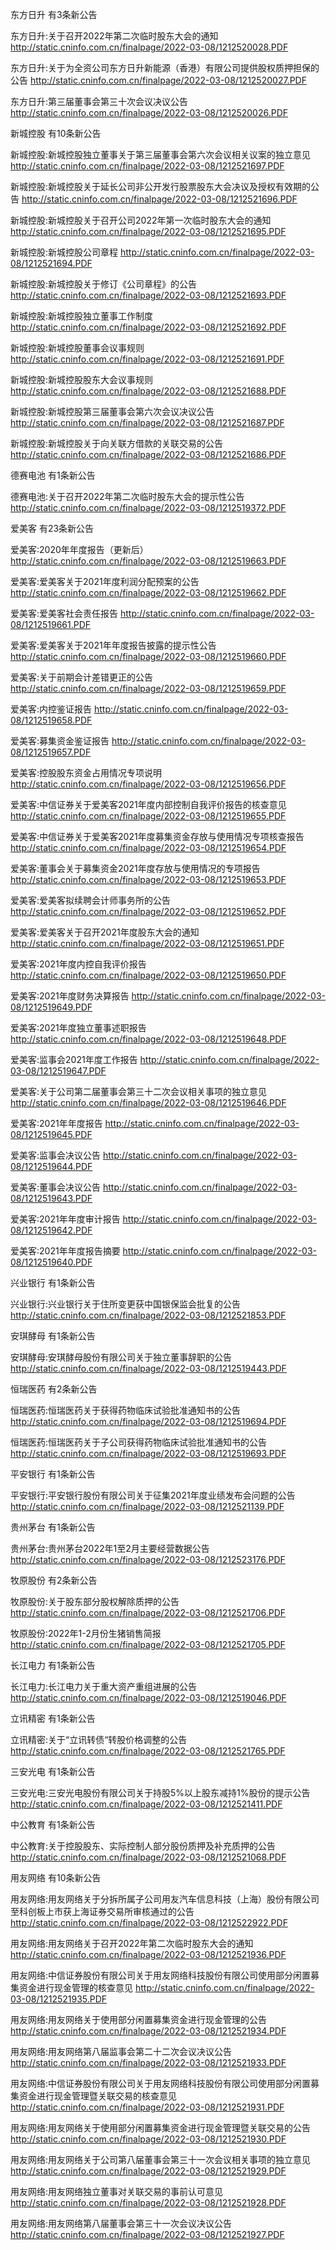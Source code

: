东方日升 有3条新公告 

东方日升:关于召开2022年第二次临时股东大会的通知 http://static.cninfo.com.cn/finalpage/2022-03-08/1212520028.PDF 

东方日升:关于为全资公司东方日升新能源（香港）有限公司提供股权质押担保的公告 http://static.cninfo.com.cn/finalpage/2022-03-08/1212520027.PDF 

东方日升:第三届董事会第三十次会议决议公告 http://static.cninfo.com.cn/finalpage/2022-03-08/1212520026.PDF 

新城控股 有10条新公告 

新城控股:新城控股独立董事关于第三届董事会第六次会议相关议案的独立意见 http://static.cninfo.com.cn/finalpage/2022-03-08/1212521697.PDF 

新城控股:新城控股关于延长公司非公开发行股票股东大会决议及授权有效期的公告 http://static.cninfo.com.cn/finalpage/2022-03-08/1212521696.PDF 

新城控股:新城控股关于召开公司2022年第一次临时股东大会的通知 http://static.cninfo.com.cn/finalpage/2022-03-08/1212521695.PDF 

新城控股:新城控股公司章程 http://static.cninfo.com.cn/finalpage/2022-03-08/1212521694.PDF 

新城控股:新城控股关于修订《公司章程》的公告 http://static.cninfo.com.cn/finalpage/2022-03-08/1212521693.PDF 

新城控股:新城控股独立董事工作制度 http://static.cninfo.com.cn/finalpage/2022-03-08/1212521692.PDF 

新城控股:新城控股董事会议事规则 http://static.cninfo.com.cn/finalpage/2022-03-08/1212521691.PDF 

新城控股:新城控股股东大会议事规则 http://static.cninfo.com.cn/finalpage/2022-03-08/1212521688.PDF 

新城控股:新城控股第三届董事会第六次会议决议公告 http://static.cninfo.com.cn/finalpage/2022-03-08/1212521687.PDF 

新城控股:新城控股关于向关联方借款的关联交易的公告 http://static.cninfo.com.cn/finalpage/2022-03-08/1212521686.PDF 

德赛电池 有1条新公告 

德赛电池:关于召开2022年第二次临时股东大会的提示性公告 http://static.cninfo.com.cn/finalpage/2022-03-08/1212519372.PDF 

爱美客 有23条新公告 

爱美客:2020年年度报告（更新后） http://static.cninfo.com.cn/finalpage/2022-03-08/1212519663.PDF 

爱美客:爱美客关于2021年度利润分配预案的公告 http://static.cninfo.com.cn/finalpage/2022-03-08/1212519662.PDF 

爱美客:爱美客社会责任报告 http://static.cninfo.com.cn/finalpage/2022-03-08/1212519661.PDF 

爱美客:爱美客关于2021年年度报告披露的提示性公告 http://static.cninfo.com.cn/finalpage/2022-03-08/1212519660.PDF 

爱美客:关于前期会计差错更正的公告 http://static.cninfo.com.cn/finalpage/2022-03-08/1212519659.PDF 

爱美客:内控鉴证报告 http://static.cninfo.com.cn/finalpage/2022-03-08/1212519658.PDF 

爱美客:募集资金鉴证报告 http://static.cninfo.com.cn/finalpage/2022-03-08/1212519657.PDF 

爱美客:控股股东资金占用情况专项说明 http://static.cninfo.com.cn/finalpage/2022-03-08/1212519656.PDF 

爱美客:中信证券关于爱美客2021年度内部控制自我评价报告的核查意见 http://static.cninfo.com.cn/finalpage/2022-03-08/1212519655.PDF 

爱美客:中信证券关于爱美客2021年度募集资金存放与使用情况专项核查报告 http://static.cninfo.com.cn/finalpage/2022-03-08/1212519654.PDF 

爱美客:董事会关于募集资金2021年度存放与使用情况的专项报告 http://static.cninfo.com.cn/finalpage/2022-03-08/1212519653.PDF 

爱美客:爱美客拟续聘会计师事务所的公告 http://static.cninfo.com.cn/finalpage/2022-03-08/1212519652.PDF 

爱美客:爱美客关于召开2021年度股东大会的通知 http://static.cninfo.com.cn/finalpage/2022-03-08/1212519651.PDF 

爱美客:2021年度内控自我评价报告 http://static.cninfo.com.cn/finalpage/2022-03-08/1212519650.PDF 

爱美客:2021年度财务决算报告 http://static.cninfo.com.cn/finalpage/2022-03-08/1212519649.PDF 

爱美客:2021年度独立董事述职报告 http://static.cninfo.com.cn/finalpage/2022-03-08/1212519648.PDF 

爱美客:监事会2021年度工作报告 http://static.cninfo.com.cn/finalpage/2022-03-08/1212519647.PDF 

爱美客:关于公司第二届董事会第三十二次会议相关事项的独立意见 http://static.cninfo.com.cn/finalpage/2022-03-08/1212519646.PDF 

爱美客:2021年年度报告 http://static.cninfo.com.cn/finalpage/2022-03-08/1212519645.PDF 

爱美客:监事会决议公告 http://static.cninfo.com.cn/finalpage/2022-03-08/1212519644.PDF 

爱美客:董事会决议公告 http://static.cninfo.com.cn/finalpage/2022-03-08/1212519643.PDF 

爱美客:2021年年度审计报告 http://static.cninfo.com.cn/finalpage/2022-03-08/1212519642.PDF 

爱美客:2021年年度报告摘要 http://static.cninfo.com.cn/finalpage/2022-03-08/1212519640.PDF 

兴业银行 有1条新公告 

兴业银行:兴业银行关于住所变更获中国银保监会批复的公告 http://static.cninfo.com.cn/finalpage/2022-03-08/1212521853.PDF 

安琪酵母 有1条新公告 

安琪酵母:安琪酵母股份有限公司关于独立董事辞职的公告 http://static.cninfo.com.cn/finalpage/2022-03-08/1212519443.PDF 

恒瑞医药 有2条新公告 

恒瑞医药:恒瑞医药关于获得药物临床试验批准通知书的公告 http://static.cninfo.com.cn/finalpage/2022-03-08/1212519694.PDF 

恒瑞医药:恒瑞医药关于子公司获得药物临床试验批准通知书的公告 http://static.cninfo.com.cn/finalpage/2022-03-08/1212519693.PDF 

平安银行 有1条新公告 

平安银行:平安银行股份有限公司关于征集2021年度业绩发布会问题的公告 http://static.cninfo.com.cn/finalpage/2022-03-08/1212521139.PDF 

贵州茅台 有1条新公告 

贵州茅台:贵州茅台2022年1至2月主要经营数据公告 http://static.cninfo.com.cn/finalpage/2022-03-08/1212523176.PDF 

牧原股份 有2条新公告 

牧原股份:关于股东部分股权解除质押的公告 http://static.cninfo.com.cn/finalpage/2022-03-08/1212521706.PDF 

牧原股份:2022年1-2月份生猪销售简报 http://static.cninfo.com.cn/finalpage/2022-03-08/1212521705.PDF 

长江电力 有1条新公告 

长江电力:长江电力关于重大资产重组进展的公告 http://static.cninfo.com.cn/finalpage/2022-03-08/1212519046.PDF 

立讯精密 有1条新公告 

立讯精密:关于“立讯转债“转股价格调整的公告 http://static.cninfo.com.cn/finalpage/2022-03-08/1212521765.PDF 

三安光电 有1条新公告 

三安光电:三安光电股份有限公司关于持股5%以上股东减持1%股份的提示公告 http://static.cninfo.com.cn/finalpage/2022-03-08/1212521411.PDF 

中公教育 有1条新公告 

中公教育:关于控股股东、实际控制人部分股份质押及补充质押的公告 http://static.cninfo.com.cn/finalpage/2022-03-08/1212521068.PDF 

用友网络 有10条新公告 

用友网络:用友网络关于分拆所属子公司用友汽车信息科技（上海）股份有限公司至科创板上市获上海证券交易所审核通过的公告 http://static.cninfo.com.cn/finalpage/2022-03-08/1212522922.PDF 

用友网络:用友网络关于召开2022年第二次临时股东大会的通知 http://static.cninfo.com.cn/finalpage/2022-03-08/1212521936.PDF 

用友网络:中信证券股份有限公司关于用友网络科技股份有限公司使用部分闲置募集资金进行现金管理的核查意见 http://static.cninfo.com.cn/finalpage/2022-03-08/1212521935.PDF 

用友网络:用友网络关于使用部分闲置募集资金进行现金管理的公告 http://static.cninfo.com.cn/finalpage/2022-03-08/1212521934.PDF 

用友网络:用友网络第八届监事会第二十二次会议决议公告 http://static.cninfo.com.cn/finalpage/2022-03-08/1212521933.PDF 

用友网络:中信证券股份有限公司关于用友网络科技股份有限公司使用部分闲置募集资金进行现金管理暨关联交易的核查意见 http://static.cninfo.com.cn/finalpage/2022-03-08/1212521931.PDF 

用友网络:用友网络关于使用部分闲置募集资金进行现金管理暨关联交易的公告 http://static.cninfo.com.cn/finalpage/2022-03-08/1212521930.PDF 

用友网络:用友网络关于公司第八届董事会第三十一次会议相关事项的独立意见 http://static.cninfo.com.cn/finalpage/2022-03-08/1212521929.PDF 

用友网络:用友网络独立董事对关联交易的事前认可意见 http://static.cninfo.com.cn/finalpage/2022-03-08/1212521928.PDF 

用友网络:用友网络第八届董事会第三十一次会议决议公告 http://static.cninfo.com.cn/finalpage/2022-03-08/1212521927.PDF 

